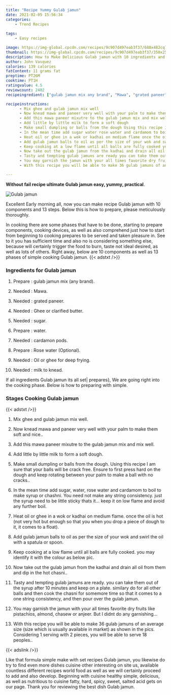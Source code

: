 ```yaml
---
title: "Recipe Yummy Gulab jamun"
date: 2021-02-05 15:56:34
categories:
    - Trend Recipes
    
tags:
    - Easy recipes

image: https://img-global.cpcdn.com/recipes/9c907d497eab3f37/680x482cq70/gulab-jamun-recipe-main-photo.jpg
thumbnail: https://img-global.cpcdn.com/recipes/9c907d497eab3f37/350x250cq70/gulab-jamun-recipe-main-photo.jpg
description: How to Make Delicious Gulab jamun with 10 ingredients and 13 stages of easy cooking.
author: John Vasquez
calories: 139 calories
fatContent: 11 grams fat
preptime: PT26M
cooktime: PT1H
ratingvalue: 4.5
reviewcount: 2402
recipeingredient: ["gulab jamun mix any brand", "Mawa", "grated paneer", "Ghee or clarified butter", "sugar", "water", "cardamon pods", "Rose water Optional", "Oil or ghee for deep frying", "milk to knead"]

recipeinstructions: 
      - Mix ghee and gulab jamun mix well 
      - Now knead mawa and paneer very well with your palm to make them soft and nice 
      - Add this mawa paneer mixutre to the gulab jamun mix and mix well 
      - Add little by little milk to form a soft dough 
      - Make small dumpling or balls from the dough Using this recipe I am sure that your balls will be crack free Ensure to first press hard on the dough and keep rotating between your palm to make a ball with no cracks 
      - In the mean time add sugar water rose water and cardamom to boil to make syrup or chashni You need not make any string consistency just the syrup need to be little sticky thats it keep it on low flame and avoid any further boil 
      - Heat oil or ghee in a wok or kadhai on medium flame once the oil is hot not very hot but enough so that you when you drop a piece of dough to it it comes to a float 
      - Add gulab jamun balls to oil as per the size of your wok and swirl the oil with a spatula or spoon 
      - Keep cooking at a low flame until all balls are fully cooked you may identify it with the colour as below pic 
      - Now take out the gulab jamun from the kadhai and drain all oil from them and dip in the hot chasni 
      - Tasty and tempting gulab jamuns are ready you can take them out of the syrup after 10 minutes and keep on a plate similary do for all other balls and then cook the chasni for somemore time so that it comes to a one string consistency and then pour over the gulab jamun 
      - You may garnish the jamun with your all times favorite dry fruits like pistachios almond chasew or anjeer But I didnt do any garnishing 
      - With this recipe you will be able to make 36 gulab jamuns of an average size size which is usually available in market as shown in the pics Considering 1 serving with 2 pieces you will be able to serve 18 peoples

---
```




**Without fail recipe ultimate Gulab jamun easy, yummy, practical**. 


![Gulab jamun](https://img-global.cpcdn.com/recipes/9c907d497eab3f37/680x482cq70/gulab-jamun-recipe-main-photo.jpg "Gulab jamun")




Excellent Early morning all, now you can make recipe Gulab jamun with 10 components and 13 steps. Below this is how to prepare, please meticulously thoroughly.

In cooking there are some phases that have to be done, starting to prepare components, cooking devices, as well as also comprehend just how to start from beginning to cooking prepares to be served and taken pleasure in. See to it you has sufficient time and also no is considering something else, because will certainly trigger the food to burn, taste not ideal desired, as well as lots of others. Right away, below are 10 components as well as 13 phases of simple cooking Gulab jamun.
{{< adstxt />}}

### Ingredients for Gulab jamun


1. Prepare  : gulab jamun mix (any brand).

1. Needed  : Mawa.

1. Needed  : grated paneer.

1. Needed  : Ghee or clarified butter.

1. Needed  : sugar.

1. Prepare  : water.

1. Needed  : cardamon pods.

1. Prepare  : Rose water (Optional).

1. Needed  : Oil or ghee for deep frying.

1. Needed  : milk to knead.



If all ingredients Gulab jamun its all set| prepares}, We are going right into the cooking phase. Below is how to preparing with simple.

### Stages Cooking Gulab jamun

{{< adstxt />}}


1. Mix ghee and gulab jamun mix well.



1. Now knead mawa and paneer very well with your palm to make them soft and nice..



1. Add this mawa paneer mixutre to the gulab jamun mix and mix well.



1. Add little by little milk to form a soft dough.



1. Make small dumpling or balls from the dough. Using this recipe I am sure that your balls will be crack free. Ensure to first press hard on the dough and keep rotating between your palm to make a ball with no cracks..



1. In the mean time add sugar, water, rose water and cardamom to boil to make syrup or chashni. You need not make any string consistency. just the syrup need to be little sticky thats it... keep it on low flame and avoid any further boil.



1. Heat oil or ghee in a wok or kadhai on medium flame. once the oil is hot (not very hot but enough so that you when you drop a piece of dough to it, it comes to a float).



1. Add gulab jamun balls to oil as per the size of your wok and swirl the oil with a spatula or spoon.



1. Keep cooking at a low flame until all balls are fully cooked. you may identify it with the colour as below pic.



1. Now take out the gulab jamun from the kadhai and drain all oil from them and dip in the hot chasni..



1. Tasty and tempting gulab jamuns are ready. you can take them out of the syrup after 10 minutes and keep on a plate. similary do for all other balls and then cook the chasni for somemore time so that it comes to a one string consistency, and then pour over the gulab jamun.



1. You may garnish the jamun with your all times favorite dry fruits like pistachios, almond, chasew or anjeer. But I didnt do any garnishing...



1. With this recipe you will be able to make 36 gulab jamuns of an average size (size which is usually available in market) as shown in the pics. Considering 1 serving with 2 pieces, you will be able to serve 18 peoples..





{{< adslink />}}

Like that formula simple make with set recipes Gulab jamun, you likewise do try to find even more dishes cuisine other interesting on site us, available countless different recipes world food as well as we will certainly proceed to add and also develop. Beginning with cuisine healthy simple, delicious, as well as nutritious to cuisine fatty, hard, spicy, sweet, salted acid gets on our page. Thank you for reviewing the best dish Gulab jamun.
